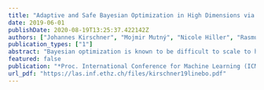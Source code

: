 ```yaml
---
title: "Adaptive and Safe Bayesian Optimization in High Dimensions via One-Dimensional Subspaces"
date: 2019-06-01
publishDate: 2020-08-19T13:25:37.422142Z
authors: ["Johannes Kirschner", "Mojmir Mutný", "Nicole Hiller", "Rasmus Ischebeck", "Andreas Krause"]
publication_types: ["1"]
abstract: "Bayesian optimization is known to be difficult to scale to high dimensions, because the acquisition step requires solving a non-convex optimization problem in the same search space. In order to scale the method and keep its benefits, we propose an algorithm (LineBO) that restricts the problem to a sequence of iteratively chosen one-dimensional sub-problems. We show that our algorithm converges globally and obtains a fast local rate when the function is strongly convex. Further, if the objective has an invariant subspace, our method automatically adapts to the effective dimension without changing the algorithm. Our method scales well to high dimensions and makes use of a global Gaussian process model. When combined with the SafeOpt algorithm to solve the sub-problems, we obtain the first safe Bayesian optimization algorithm with theoretical guarantees applicable in high-dimensional settings. We evaluate our method on multiple synthetic benchmarks, where we obtain competitive performance. Further, we deploy our algorithm to optimize the beam intensity of the Swiss Free Electron Laser with up to 40 parameters while satisfying safe operation constraints."
featured: false
publication: "*Proc. International Conference for Machine Learning (ICML)*"
url_pdf: "https://las.inf.ethz.ch/files/kirschner19linebo.pdf"
---
```


